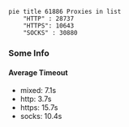 
```mermaid
pie title 61886 Proxies in list
    "HTTP" : 28737
    "HTTPS": 10643
    "SOCKS" : 30880
```

### Some Info
#### Average Timeout

- mixed: 7.1s
- http: 3.7s
- https: 15.7s
- socks: 10.4s